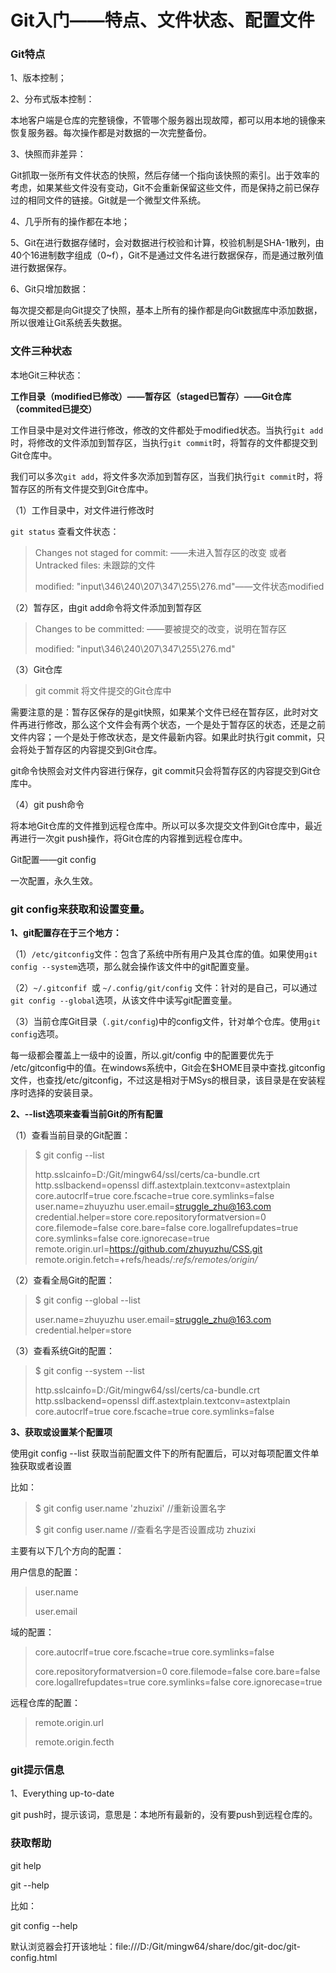 # Git入门——特点、文件状态、配置文件

### Git特点

1、版本控制；

2、分布式版本控制：

本地客户端是仓库的完整镜像，不管哪个服务器出现故障，都可以用本地的镜像来恢复服务器。每次操作都是对数据的一次完整备份。

3、快照而非差异：

Git抓取一张所有文件状态的快照，然后存储一个指向该快照的索引。出于效率的考虑，如果某些文件没有变动，Git不会重新保留这些文件，而是保持之前已保存过的相同文件的链接。Git就是一个微型文件系统。

4、几乎所有的操作都在本地；

5、Git在进行数据存储时，会对数据进行校验和计算，校验机制是SHA-1散列，由40个16进制数字组成（0~f），Git不是通过文件名进行数据保存，而是通过散列值进行数据保存。

6、Git只增加数据：

每次提交都是向Git提交了快照，基本上所有的操作都是向Git数据库中添加数据，所以很难让Git系统丢失数据。

### 文件三种状态

本地Git三种状态：

**工作目录（modified已修改）——暂存区（staged已暂存）——Git仓库（commited已提交）**

工作目录中是对文件进行修改，修改的文件都处于modified状态。当执行`git add` 时，将修改的文件添加到暂存区，当执行`git commit`时，将暂存的文件都提交到Git仓库中。

我们可以多次`git add`，将文件多次添加到暂存区，当我们执行`git commit`时，将暂存区的所有文件提交到Git仓库中。

（1）工作目录中，对文件进行修改时

`git status` 查看文件状态：

> Changes not staged for commit: ——未进入暂存区的改变  或者 Untracked files: 未跟踪的文件
>
> modified:   "input\346\240\207\347\255\276.md"——文件状态modified

（2）暂存区，由git add命令将文件添加到暂存区

> Changes to be committed: ——要被提交的改变，说明在暂存区
>
>  modified:   "input\346\240\207\347\255\276.md"

（3）Git仓库

> git commit 将文件提交的Git仓库中

需要注意的是：暂存区保存的是git快照，如果某个文件已经在暂存区，此时对文件再进行修改，那么这个文件会有两个状态，一个是处于暂存区的状态，还是之前文件内容；一个是处于修改状态，是文件最新内容。如果此时执行git commit，只会将处于暂存区的内容提交到Git仓库。

git命令快照会对文件内容进行保存，git commit只会将暂存区的内容提交到Git仓库中。

（4）git push命令

将本地Git仓库的文件推到远程仓库中。所以可以多次提交文件到Git仓库中，最近再进行一次git push操作，将Git仓库的内容推到远程仓库中。

Git配置——git config

一次配置，永久生效。

### git config来获取和设置变量。

**1、git配置存在于三个地方：**

（1）`/etc/gitconfig`文件：包含了系统中所有用户及其仓库的值。如果使用`git config --system`选项，那么就会操作该文件中的git配置变量。

（2）`~/.gitconfif `或 `~/.config/git/config` 文件：针对的是自己，可以通过 `git config --global`选项，从该文件中读写git配置变量。

（3）当前仓库Git目录（`.git/config`)中的config文件，针对单个仓库。使用`git config`选项。

每一级都会覆盖上一级中的设置，所以.git/config 中的配置要优先于 /etc/gitconfig中的值。在windows系统中，Git会在$HOME目录中查找.gitconfig文件，也查找/etc/gitconfig，不过这是相对于MSys的根目录，该目录是在安装程序时选择的安装目录。

**2、--list选项来查看当前Git的所有配置**

（1）查看当前目录的Git配置：

> $ git config --list
>
> http.sslcainfo=D:/Git/mingw64/ssl/certs/ca-bundle.crt
> http.sslbackend=openssl
> diff.astextplain.textconv=astextplain
> core.autocrlf=true
> core.fscache=true
> core.symlinks=false
> user.name=zhuyuzhu
> user.email=struggle_zhu@163.com
> credential.helper=store
> core.repositoryformatversion=0
> core.filemode=false
> core.bare=false
> core.logallrefupdates=true
> core.symlinks=false
> core.ignorecase=true
> remote.origin.url=https://github.com/zhuyuzhu/CSS.git
> remote.origin.fetch=+refs/heads/*:refs/remotes/origin/*

（2）查看全局Git的配置：

> $ git config --global --list
>
> user.name=zhuyuzhu
> user.email=struggle_zhu@163.com
> credential.helper=store

（3）查看系统Git的配置：

> $ git config --system --list
>
> http.sslcainfo=D:/Git/mingw64/ssl/certs/ca-bundle.crt
> http.sslbackend=openssl
> diff.astextplain.textconv=astextplain
> core.autocrlf=true
> core.fscache=true
> core.symlinks=false

**3、获取或设置某个配置项**

使用git config --list 获取当前配置文件下的所有配置后，可以对每项配置文件单独获取或者设置

比如：

> $ git config user.name 'zhuzixi' //重新设置名字
>
> $ git config user.name //查看名字是否设置成功
> zhuzixi

主要有以下几个方向的配置：

用户信息的配置：

> user.name
>
> user.email

域的配置：

> core.autocrlf=true
> core.fscache=true
> core.symlinks=false
>
> core.repositoryformatversion=0
> core.filemode=false
> core.bare=false
> core.logallrefupdates=true
> core.symlinks=false
> core.ignorecase=true

远程仓库的配置：

> remote.origin.url
>
> remote.origin.fecth



### git提示信息

1、Everything up-to-date

git push时，提示该词，意思是：本地所有最新的，没有要push到远程仓库的。



### 获取帮助

git help <verb>

git <verb> --help

比如：

git config --help

默认浏览器会打开该地址：file:///D:/Git/mingw64/share/doc/git-doc/git-config.html

